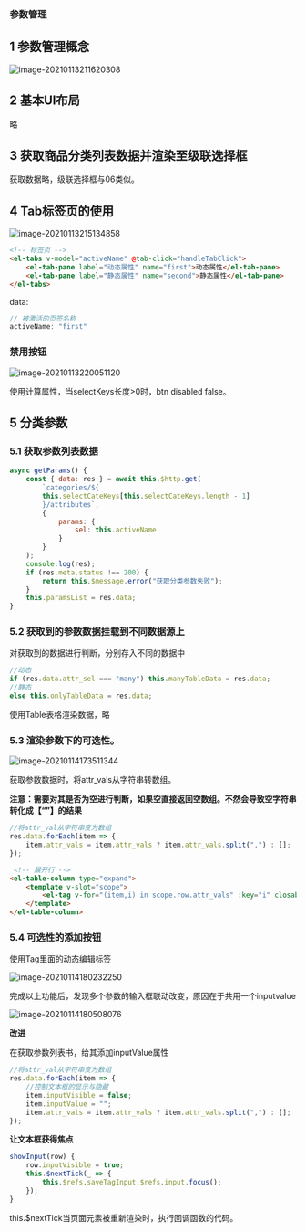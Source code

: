 ### 参数管理

## 1 参数管理概念

![image-20210113211620308](http://ruoruochen-img-bed.oss-cn-beijing.aliyuncs.com/img/image-20210113211620308.png)

## 2 基本UI布局

略

## 3 获取商品分类列表数据并渲染至级联选择框

获取数据略，级联选择框与06类似。

## 4 Tab标签页的使用

![image-20210113215134858](http://ruoruochen-img-bed.oss-cn-beijing.aliyuncs.com/img/image-20210113220051120.png)

```html
<!-- 标签页 -->
<el-tabs v-model="activeName" @tab-click="handleTabClick">
    <el-tab-pane label="动态属性" name="first">动态属性</el-tab-pane>
    <el-tab-pane label="静态属性" name="second">静态属性</el-tab-pane>
</el-tabs>
```

data:

```js
// 被激活的页签名称
activeName: "first"
```

### 禁用按钮

![image-20210113220051120](http://ruoruochen-img-bed.oss-cn-beijing.aliyuncs.com/img/image-20210113215134858.png)

使用计算属性，当selectKeys长度>0时，btn disabled false。

## 5 分类参数

### 5.1 获取参数列表数据

```js
async getParams() {
    const { data: res } = await this.$http.get(
        `categories/${
        this.selectCateKeys[this.selectCateKeys.length - 1]
        }/attributes`,
        {
            params: {
                sel: this.activeName
            }
        }
    );
    console.log(res);
    if (res.meta.status !== 200) {
        return this.$message.error("获取分类参数失败");
    }
    this.paramsList = res.data;
}
```

### 5.2 获取到的参数数据挂载到不同数据源上

对获取到的数据进行判断，分别存入不同的数据中

```js
//动态
if (res.data.attr_sel === "many") this.manyTableData = res.data;
//静态
else this.onlyTableData = res.data;
```

使用Table表格渲染数据，略

### 5.3 渲染参数下的可选性。

![image-20210114173511344](http://ruoruochen-img-bed.oss-cn-beijing.aliyuncs.com/img/image-20210114180232250.png)

获取参数数据时，将attr_vals从字符串转数组。

**注意：需要对其是否为空进行判断，如果空直接返回空数组。不然会导致空字符串转化成【“”】的结果**

```js
//将attr_val从字符串变为数组
res.data.forEach(item => {
    item.attr_vals = item.attr_vals ? item.attr_vals.split(",") : [];
});
```

```html
 <!-- 展开行 -->
<el-table-column type="expand">
    <template v-slot="scope">
        <el-tag v-for="(item,i) in scope.row.attr_vals" :key="i" closable>{{item}}</el-tag>
    </template>
</el-table-column>
```

### 5.4 可选性的添加按钮

使用Tag里面的动态编辑标签

![image-20210114180232250](http://ruoruochen-img-bed.oss-cn-beijing.aliyuncs.com/img/image-20210114173511344.png)

完成以上功能后，发现多个参数的输入框联动改变，原因在于共用一个inputvalue

![image-20210114180508076](http://ruoruochen-img-bed.oss-cn-beijing.aliyuncs.com/img/image-20210114180508076.png)

**改进**

在获取参数列表书，给其添加inputValue属性

```js
//将attr_val从字符串变为数组
res.data.forEach(item => {
    //控制文本框的显示与隐藏
    item.inputVisible = false;
    item.inputValue = "";
    item.attr_vals = item.attr_vals ? item.attr_vals.split(",") : [];
});
```

**让文本框获得焦点**

```js
showInput(row) {
    row.inputVisible = true;
    this.$nextTick(_ => {
        this.$refs.saveTagInput.$refs.input.focus();
    });
}
```

this.$nextTick当页面元素被重新渲染时，执行回调函数的代码。 
